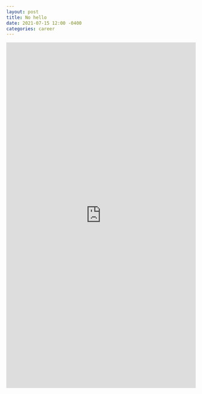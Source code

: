```yaml
---
layout: post
title: No hello
date: 2021-07-15 12:00 -0400
categories: career
---
```

<iframe src="https://www.linkedin.com/embed/feed/update/urn:li:share:6821466881862590464" height="918" width="504" frameborder="0" allowfullscreen="" title="Embedded post"></iframe>
